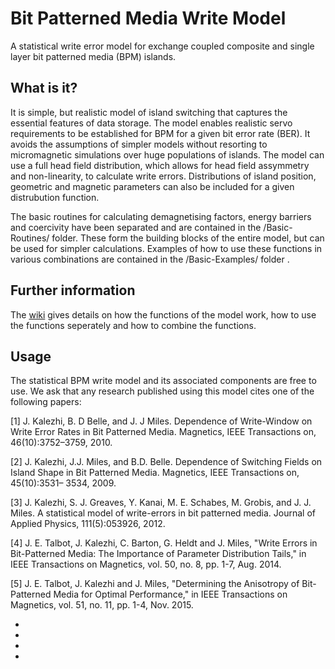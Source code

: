 # Bit Patterned Media Write Model

A statistical write error model for exchange coupled composite and single layer bit patterned media (BPM) islands. 

## What is it?

It is simple, but realistic model of island switching that captures the essential features of data storage. The model enables realistic servo requirements to be established for BPM for a given bit error rate (BER). It avoids the assumptions of simpler models without resorting to micromagnetic simulations over huge populations of islands. The model can use a full head field distribution, which allows for head field assymmetry and non-linearity, to calculate write errors. Distributions of island position, geometric and magnetic parameters can also be included for a given distrubution function. 

The basic routines for calculating demagnetising factors, energy barriers and coercivity have been separated and are contained in the /Basic-Routines/ folder. These form the building blocks of the entire model, but can be used for simpler calculations. Examples of how to use these functions in various combinations are contained in the /Basic-Examples/ folder .   


## Further information

The [wiki](https://github.com/jetalbot/statistical_BPM_write_error_model/wiki) gives details on how the functions of the model work, how to use the functions seperately and how to combine the functions.

## Usage

The statistical BPM write model and its associated components are free to use. We ask that any research published using this model cites one of the following papers:

[1] J. Kalezhi, B. D Belle, and J. J Miles. Dependence of Write-Window on Write Error Rates in Bit Patterned Media. Magnetics, IEEE Transactions on, 46(10):3752–3759, 2010.

[2] J. Kalezhi, J.J. Miles, and B.D. Belle. Dependence of Switching Fields on Island Shape in Bit Patterned Media. Magnetics, IEEE Transactions on, 45(10):3531– 3534, 2009.

[3] J. Kalezhi, S. J. Greaves, Y. Kanai, M. E. Schabes, M. Grobis, and J. J. Miles. A statistical model of write-errors in bit patterned media. Journal of Applied Physics, 111(5):053926, 2012.

[4] J. E. Talbot, J. Kalezhi, C. Barton, G. Heldt and J. Miles, "Write Errors in Bit-Patterned Media: The Importance of Parameter Distribution Tails," in IEEE Transactions on Magnetics, vol. 50, no. 8, pp. 1-7, Aug. 2014.

[5] J. E. Talbot, J. Kalezhi and J. Miles, "Determining the Anisotropy of Bit-Patterned Media for Optimal Performance," in IEEE Transactions on Magnetics, vol. 51, no. 11, pp. 1-4, Nov. 2015.

*
*
*
*






